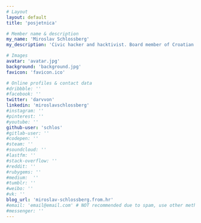 ```yaml
---
# Layout
layout: default
title: 'posjetnica'

# Member name & description
my_name: 'Miroslav Schlossberg'
my_description: 'Civic hacker and hacktivist. Board member of Croatian Society for Open Systems and Internet (HrOpen). Organizer of Code for Croatia. Interests in the open source application in government, freedom of information and transparency. Main driver for volunteering is encouraging efficient development and advancements in open source and internet services and applications of open source technologies. Involved in researching, advocation and education activities, shaping open data public policies, application of open technologies and government transparency analysis. Promoting open data, open source and access to information. Lead in Alaveteli Croatia project "Imamo pravo znati" which serves as a public platform for sending freedom of information requests. Member of the Croatian Open Government Partnership (OGP) council as a representative of civil society.'

# Images
avatar: 'avatar.jpg'
background: 'background.jpg'
favicon: 'favicon.ico'

# Online profiles & contact data
#dribbble: ''
#facebook: ''
twitter: 'darvvon'
linkedin: 'miroslavschlossberg'
#instagram: ''
#pinterest: ''
#youtube: ''
github-user: 'schlos'
#gitlab-user: ''
#codepen: ''
#steam: ''
#soundcloud: ''
#lastfm: ''
#stack-overflow: ''
#reddit: ''
#rubygems: ''
#medium:  ''
#tumblr: ''
#weibo: ''
#vk: ''
blog_url: 'miroslav-schlossberg.from.hr'
#email: 'email@email.com' # NOT recommended due to spam, use other methodes of messaging
#messenger: ''
---
```

